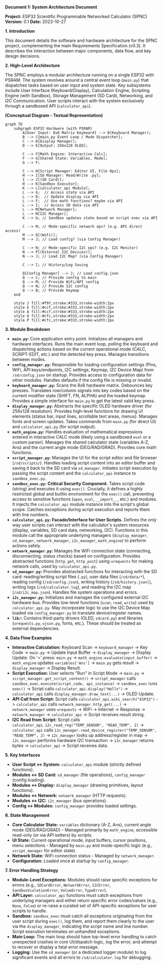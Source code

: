 **Document 1: System Architecture Document**

**Project:** ESP32 Scientific Programmable Networked Calculator (SPNC)
**Version:** 0.1
**Date:** 2023-10-27

**1. Introduction**

This document details the software and hardware architecture for the SPNC project, complementing the main Requirements Specification (v0.3). It describes the interaction between major components, data flow, and key design decisions.

**2. High-Level Architecture**

The SPNC employs a modular architecture running on a single ESP32 with PSRAM. The system revolves around a central event loop (`main.py`) that dispatches tasks based on user input and system state. Key subsystems include User Interface (Keyboard/Display), Calculation Engine, Scripting Engine (with Sandbox), Storage Management (SD Card), Networking, and I2C Communication. User scripts interact with the system exclusively through a sandboxed API (`calculator_api`).

**(Conceptual Diagram - Textual Representation)**

```mermaid
graph TD
    subgraph ESP32 Hardware (with PSRAM)
        A[User Input: 8x8 Matrix Keyboard] --> B(Keyboard Manager);
        B --> C{main.py Event Loop / Mode Dispatcher};
        C --> D[Display Manager];
        D --> E[Output: 256x128 OLED];

        C --> F[Math Engine: Interactive Calc];
        F --> G[Shared State: Variables, Mode];
        G --> F;

        C --> H[Script Manager: Editor UI, File Ops];
        H --> I[SD Manager: Read/Write .py];
        I --> J[(SD Card)];
        H --> K[Sandbox Executor];
        K --> L[calculator_api Module];
        L --> G;  // Access state via API
        L --> D;  // Update display via API
        L --> F;  // Use math functions? maybe via API
        L --> I;  // Access SD data via API
        L --> M[Network Manager];
        L --> N[I2C Manager];
        K --> G; // Sandbox updates state based on script exec via API

        C --> M; // Mode-specific network ops? (e.g. API direct access)
        M --> O[(WiFi)];
        M --> J; // Load config? (via Config Manager)

        C --> N; // Mode-specific I2C ops? (e.g. I2C Monitor)
        N --> P[(External I2C Devices)];
        N --> J; // Load I2C Map? (via Config Manager)

        C --> I; // History/Log Saving

        Q[Config Manager] --> J; // Load config.json
        Q --> C; // Provide config to main
        Q --> M; // Provide WiFi/API config
        Q --> N; // Provide I2C config
        Q --> B; // Provide Keymap
    end

    style J fill:#f9f,stroke:#333,stroke-width:2px
    style E fill:#ccf,stroke:#333,stroke-width:2px
    style A fill:#ccf,stroke:#333,stroke-width:2px
    style O fill:#cfc,stroke:#333,stroke-width:2px
    style P fill:#cfc,stroke:#333,stroke-width:2px
```

**3. Module Breakdown**

*   **`main.py`:** Core application entry point. Initializes all managers and hardware interfaces. Runs the main event loop, polling the keyboard and dispatching actions based on the current operational mode (CALC, SCRIPT-EDIT, etc.) and the detected key press. Manages transitions between modes.
*   **`config_manager.py`:** Responsible for loading configuration settings (Pins, WiFi, API keys/endpoints, I2C settings, Keymap, I2C Device Map) from `/sd/config.json` on startup. Provides access to configuration data for other modules. Handles defaults if the config file is missing or invalid.
*   **`keyboard_manager.py`:** Scans the 8x8 hardware matrix. Debounces key presses. Translates row/column signals into key codes based on the current modifier state (SHIFT, FN, ALPHA) and the loaded keymap. Provides a simple interface for `main.py` to get the latest valid key press.
*   **`display_manager.py`:** Abstracts the specific OLED hardware driver (for 256x128 resolution). Provides high-level functions for drawing UI elements (status bar, input lines, scrollable text areas, menus). Manages fonts and screen updates. Takes commands from `main.py` (for direct UI) and `calculator_api.py` (for script output).
*   **`math_engine.py`:** Handles evaluation of mathematical expressions entered in interactive CALC mode (likely using a sandboxed `eval` or a custom parser). Manages the shared calculator state (variables A-Z, Ans) and the current angle mode (DEG/RAD/GRAD). Provides core math functions.
*   **`script_manager.py`:** Manages the UI for the script editor and file browser (`/sd/scripts/`). Handles loading script content into an editor buffer and saving it back to the SD card via `sd_manager`. Initiates script execution by passing the script content and the `calculator_api` instance to `sandbox_exec.py`.
*   **`sandbox_exec.py`:** **Critical Security Component.** Takes script code (string) and executes it using `exec()`. Crucially, it defines a highly restricted global and builtin environment for the `exec()` call, preventing access to sensitive functions (`open`, `eval`, `__import__`, etc.) and modules. It injects the `calculator_api` module instance into the script's global scope. Catches exceptions during script execution and reports them with line numbers.
*   **`calculator_api.py`:** **Facade/Interface for User Scripts.** Defines the *only* way user scripts can interact with the calculator's system resources (display, variables, SD card data, networking, I2C). Functions in this module call the appropriate underlying managers (`display_manager`, `sd_manager`, `network_manager`, `i2c_manager`, `math_engine`) to perform actions safely.
*   **`network_manager.py`:** Manages the WiFi connection state (connecting, disconnecting, status checks) based on configuration. Provides abstracted functions (`http_get`, `http_post`) using `urequests` for making network calls, used by `calculator_api.py`.
*   **`sd_manager.py`:** Provides abstracted functions for interacting with the SD card: reading/writing script files (`.py`), user data files (`/sd/data/*`), reading config (`/sd/config.json`), writing history (`/sd/history.jsonl`), writing logs (`/sd/calculator.log`), and reading the I2C map (`/sd/i2c_map.json`). Handles file system operations and errors.
*   **`i2c_manager.py`:** Initializes and manages the configured external I2C hardware bus. Provides low-level functions (`scan`, `read`, `write`) used by `calculator_api.py`. May incorporate logic to use the I2C Device Map loaded via `config_manager.py` to translate device/register names.
*   **`lib/`:** Contains third-party drivers (OLED, `sdcard.py`) and libraries (`urequests.py`, `ujson.py`, fonts, etc.). These should be treated as external dependencies.

**4. Data Flow Examples**

*   **Interactive Calculation:** Keyboard Scan -> `keyboard_manager` -> Key Code -> `main.py` -> Update Input Buffer -> `display_manager` -> Display Update. On '=' press: `main.py` -> `math_engine.evaluate(input_buffer)` -> `math_engine` updates `variables['Ans']` -> `main.py` gets result -> `display_manager` -> Display Result.
*   **Script Execution:** User selects "Run" in Script Mode -> `main.py` -> `script_manager.get_script_content()` -> `script_manager` calls `sandbox_exec.execute(script_code, api_instance)` -> `sandbox_exec` runs `exec()` -> Script calls `calculator_api.display("Hello")` -> `calculator_api` calls `display_manager.draw_text(...)` -> OLED Update.
*   **API Call from Script:** Script calls `calculator_api.wiki_search("ESP32")` -> `calculator_api` calls `network_manager.http_get(...)` -> `network_manager` uses `urequests` -> WiFi -> Internet -> Response -> `network_manager` -> `calculator_api` -> Script receives result string.
*   **I2C Read from Script:** Script calls `calculator_api.i2c_read_reg("TEMP_SENSOR", "READ_TEMP", 2)` -> `calculator_api` calls `i2c_manager.read_device_register("TEMP_SENSOR", "READ_TEMP", 2)` -> `i2c_manager` looks up address/register in map -> `i2c_manager` performs hardware I2C transaction -> `i2c_manager` returns bytes -> `calculator_api` -> Script receives data.

**5. Key Interfaces**

*   **User Script <-> System:** `calculator_api` module (strictly defined functions).
*   **Modules <-> SD Card:** `sd_manager` (file operations), `config_manager` (config loading).
*   **Modules <-> Display:** `display_manager` (drawing primitives, layout functions).
*   **Modules <-> Network:** `network_manager` (HTTP requests).
*   **Modules <-> I2C:** `i2c_manager` (bus operations).
*   **Config <-> Modules:** `config_manager` provides loaded settings.

**6. State Management**

*   **Core Calculator State:** `variables` dictionary (A-Z, Ans), current angle mode (DEG/RAD/GRAD) - Managed primarily by `math_engine`, accessible read-only (or via API setters) by scripts.
*   **UI State:** Current operational mode, input buffers, cursor positions, menu selections - Managed by `main.py` and mode-specific logic (e.g., `script_manager` for editor state).
*   **Network State:** WiFi connection status - Managed by `network_manager`.
*   **Configuration:** Loaded once at startup by `config_manager`.

**7. Error Handling Strategy**

*   **Module-Level Exceptions:** Modules should raise specific exceptions for errors (e.g., `SDCardError`, `NetworkError`, `I2CError`, `SandboxViolationError`, `ValueError`, `TypeError`).
*   **API Layer:** `calculator_api` functions must catch exceptions from underlying managers and either return specific error codes/values (e.g., `None`, `False`) or re-raise a curated set of API-specific exceptions for user scripts to handle.
*   **Sandbox:** `sandbox_exec` must catch all exceptions originating from the user script during `exec()`, log them, and report them clearly to the user via the `display_manager`, indicating the script name and line number. Script execution terminates on unhandled exceptions.
*   **Main Loop:** The main loop should have top-level error handling to catch unexpected crashes in core UI/dispatch logic, log the error, and attempt to recover or display a fatal error message.
*   **Logging:** Use the `sd_manager` (or a dedicated logger module) to log significant events and all errors to `/sd/calculator.log` for debugging.

